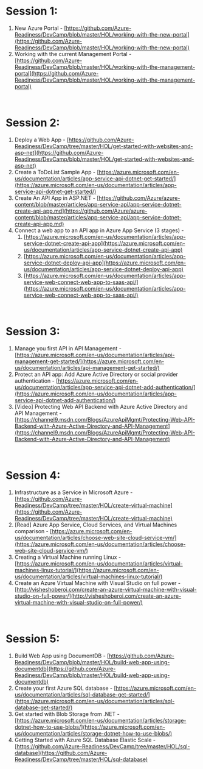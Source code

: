 # Session 1:

1. New Azure Portal - [https://github.com/Azure-Readiness/DevCamp/blob/master/HOL/working-with-the-new-portal](https://github.com/Azure-Readiness/DevCamp/blob/master/HOL/working-with-the-new-portal)
2. Working with the current
     Management Portal - [https://github.com/Azure-Readiness/DevCamp/blob/master/HOL/working-with-the-management-portal](https://github.com/Azure-Readiness/DevCamp/blob/master/HOL/working-with-the-management-portal)

 

# Session 2:

1. Deploy a Web App - [https://github.com/Azure-Readiness/DevCamp/tree/master/HOL/get-started-with-websites-and-asp-net](https://github.com/Azure-Readiness/DevCamp/blob/master/HOL/get-started-with-websites-and-asp-net)
2. Create a ToDoList Sample App - [https://azure.microsoft.com/en-us/documentation/articles/app-service-api-dotnet-get-started/](https://azure.microsoft.com/en-us/documentation/articles/app-service-api-dotnet-get-started/)
3. Create An API App in ASP.NET - [https://github.com/Azure/azure-content/blob/master/articles/app-service-api/app-service-dotnet-create-api-app.md](https://github.com/Azure/azure-content/blob/master/articles/app-service-api/app-service-dotnet-create-api-app.md)
4. Connect a web app to an API
     app in Azure App Service (3 stages) - 
    1. [https://azure.microsoft.com/en-us/documentation/articles/app-service-dotnet-create-api-app](https://azure.microsoft.com/en-us/documentation/articles/app-service-dotnet-create-api-app)
    2. [https://azure.microsoft.com/en-us/documentation/articles/app-service-dotnet-deploy-api-app](https://azure.microsoft.com/en-us/documentation/articles/app-service-dotnet-deploy-api-app)
    3. [https://azure.microsoft.com/en-us/documentation/articles/app-service-web-connect-web-app-to-saas-api/](https://azure.microsoft.com/en-us/documentation/articles/app-service-web-connect-web-app-to-saas-api/)

 

# Session 3:

1. Manage you first API in API
     Management - [https://azure.microsoft.com/en-us/documentation/articles/api-management-get-started/](https://azure.microsoft.com/en-us/documentation/articles/api-management-get-started/)
2. Protect an API app: Add Azure Active Directory or social provider authentication - [https://azure.microsoft.com/en-us/documentation/articles/app-service-api-dotnet-add-authentication/](https://azure.microsoft.com/en-us/documentation/articles/app-service-api-dotnet-add-authentication/) 
3. [Video] Protecting Web API
     Backend with Azure Active Directory and API Management - [https://channel9.msdn.com/Blogs/AzureApiMgmt/Protecting-Web-API-Backend-with-Azure-Active-Directory-and-API-Management](https://channel9.msdn.com/Blogs/AzureApiMgmt/Protecting-Web-API-Backend-with-Azure-Active-Directory-and-API-Management)

 

# Session 4:

1. Infrastructure as a Service
     in Microsoft Azure - [https://github.com/Azure-Readiness/DevCamp/tree/master/HOL/create-virtual-machine](https://github.com/Azure-Readiness/DevCamp/tree/master/HOL/create-virtual-machine)
2. [Read] Azure App Service,
     Cloud Services, and Virtual Machines comparison - [https://azure.microsoft.com/en-us/documentation/articles/choose-web-site-cloud-service-vm/](https://azure.microsoft.com/en-us/documentation/articles/choose-web-site-cloud-service-vm/)
3. Creating a Virtual Machine
     running Linux - [https://azure.microsoft.com/en-us/documentation/articles/virtual-machines-linux-tutorial/](https://azure.microsoft.com/en-us/documentation/articles/virtual-machines-linux-tutorial/)
4. Create an Azure Virtual
     Machine with Visual Studio on full power - [http://visheshoberoi.com/create-an-azure-virtual-machine-with-visual-studio-on-full-power/](http://visheshoberoi.com/create-an-azure-virtual-machine-with-visual-studio-on-full-power/)

 

# Session 5:

1. Build Web App using
     DocumentDB - [https://github.com/Azure-Readiness/DevCamp/blob/master/HOL/build-web-app-using-documentdb](https://github.com/Azure-Readiness/DevCamp/blob/master/HOL/build-web-app-using-documentdb)
2. Create your first Azure SQL
     database - [https://azure.microsoft.com/en-us/documentation/articles/sql-database-get-started/](https://azure.microsoft.com/en-us/documentation/articles/sql-database-get-started/)
3. Get started with Blob Storage
     from .NET - [https://azure.microsoft.com/en-us/documentation/articles/storage-dotnet-how-to-use-blobs/](https://azure.microsoft.com/en-us/documentation/articles/storage-dotnet-how-to-use-blobs/)
4. Getting Started with Azure
     SQL Database Elastic Scale - [https://github.com/Azure-Readiness/DevCamp/tree/master/HOL/sql-database](https://github.com/Azure-Readiness/DevCamp/tree/master/HOL/sql-database)

 

 